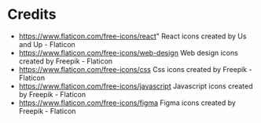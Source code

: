 # Credits 
* https://www.flaticon.com/free-icons/react" React icons created by Us and Up - Flaticon
* https://www.flaticon.com/free-icons/web-design Web design icons created by Freepik - Flaticon
* https://www.flaticon.com/free-icons/css Css icons created by Freepik - Flaticon
* https://www.flaticon.com/free-icons/javascript Javascript icons created by Freepik - Flaticon
* https://www.flaticon.com/free-icons/figma Figma icons created by Freepik - Flaticon
